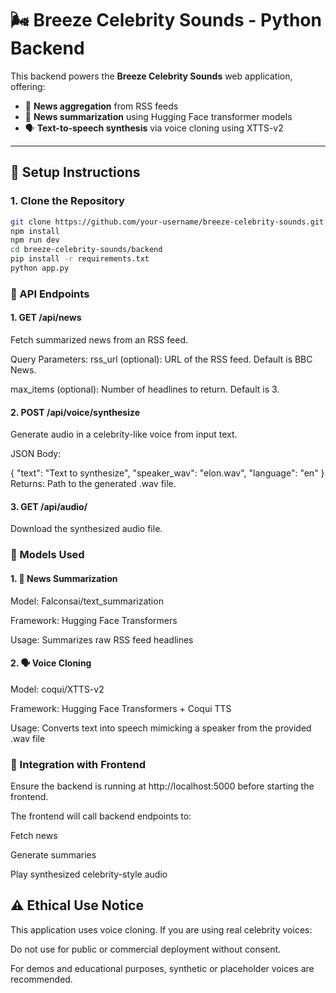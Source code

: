 # 🌬️ Breeze Celebrity Sounds - Python Backend

This backend powers the **Breeze Celebrity Sounds** web application, offering:

- 📰 **News aggregation** from RSS feeds
- 🧠 **News summarization** using Hugging Face transformer models
- 🗣️ **Text-to-speech synthesis** via voice cloning using XTTS-v2

---

## 🔧 Setup Instructions

### 1. Clone the Repository

```bash
git clone https://github.com/your-username/breeze-celebrity-sounds.git
npm install
npm run dev
cd breeze-celebrity-sounds/backend
pip install -r requirements.txt
python app.py
```
### 🔌 API Endpoints
#### 1. GET /api/news
Fetch summarized news from an RSS feed.

Query Parameters:
rss_url (optional): URL of the RSS feed. Default is BBC News.

max_items (optional): Number of headlines to return. Default is 3.

#### 2. POST /api/voice/synthesize
Generate audio in a celebrity-like voice from input text.

JSON Body:

{
  "text": "Text to synthesize",
  "speaker_wav": "elon.wav",
  "language": "en"
}
Returns:
Path to the generated .wav file.

#### 3. GET /api/audio/<filename>
Download the synthesized audio file.

### 🤖 Models Used
#### 1. 🧠 News Summarization
Model: Falconsai/text_summarization

Framework: Hugging Face Transformers

Usage: Summarizes raw RSS feed headlines

#### 2. 🗣️ Voice Cloning
Model: coqui/XTTS-v2

Framework: Hugging Face Transformers + Coqui TTS

Usage: Converts text into speech mimicking a speaker from the provided .wav file

### 🧩 Integration with Frontend
Ensure the backend is running at http://localhost:5000 before starting the frontend.

The frontend will call backend endpoints to:

Fetch news

Generate summaries

Play synthesized celebrity-style audio

## ⚠️ Ethical Use Notice
This application uses voice cloning. If you are using real celebrity voices:

Do not use for public or commercial deployment without consent.

For demos and educational purposes, synthetic or placeholder voices are recommended.

